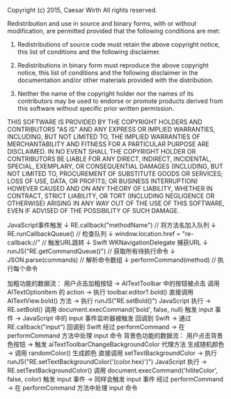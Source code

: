 Copyright (c) 2015, Caesar Wirth
All rights reserved.

Redistribution and use in source and binary forms, with or without modification, are permitted provided that the following conditions are met:

1. Redistributions of source code must retain the above copyright notice, this list of conditions and the following disclaimer.

2. Redistributions in binary form must reproduce the above copyright notice, this list of conditions and the following disclaimer in the documentation and/or other materials provided with the distribution.

3. Neither the name of the copyright holder nor the names of its contributors may be used to endorse or promote products derived from this software without specific prior written permission.

THIS SOFTWARE IS PROVIDED BY THE COPYRIGHT HOLDERS AND CONTRIBUTORS "AS IS" AND ANY EXPRESS OR IMPLIED WARRANTIES, INCLUDING, BUT NOT LIMITED TO, THE IMPLIED WARRANTIES OF MERCHANTABILITY AND FITNESS FOR A PARTICULAR PURPOSE ARE DISCLAIMED. IN NO EVENT SHALL THE COPYRIGHT HOLDER OR CONTRIBUTORS BE LIABLE FOR ANY DIRECT, INDIRECT, INCIDENTAL, SPECIAL, EXEMPLARY, OR CONSEQUENTIAL DAMAGES (INCLUDING, BUT NOT LIMITED TO, PROCUREMENT OF SUBSTITUTE GOODS OR SERVICES; LOSS OF USE, DATA, OR PROFITS; OR BUSINESS INTERRUPTION) HOWEVER CAUSED AND ON ANY THEORY OF LIABILITY, WHETHER IN CONTRACT, STRICT LIABILITY, OR TORT (INCLUDING NEGLIGENCE OR OTHERWISE) ARISING IN ANY WAY OUT OF THE USE OF THIS SOFTWARE, EVEN IF ADVISED OF THE POSSIBILITY OF SUCH DAMAGE.

JavaScript事件触发
    ↓
RE.callback("methodName")  // 将方法名加入队列
    ↓
RE.runCallbackQueue()      // 检查队列
    ↓
window.location.href = "re-callback://"  // 触发URL跳转
    ↓
Swift WKNavigationDelegate 捕获URL
    ↓
runJS("RE.getCommandQueue()")  // 获取所有待执行命令
    ↓
JSON.parse(commands)           // 解析命令数组
    ↓
performCommand(method)         // 执行每个命令


加粗功能的数据流：
用户点击加粗按钮 → AITextToolbar 中的按钮被点击
调用 AITextOptionItem 的 action → 执行 toolbar.editor?.bold()
直接调用 AITextView.bold() 方法 → 执行 runJS("RE.setBold()")
JavaScript 执行 → RE.setBold() 调用 document.execCommand('bold', false, null)
触发 input 事件 → JavaScript 中的 input 事件监听器被触发
回调到 Swift → 通过 RE.callback("input") 回调到 Swift
经过 performCommand → 在 performCommand 方法中处理 input 命令
背景色功能的数据流：
用户点击背景色按钮 → 触发 aiTextToolbarChangeBackgroundColor 代理方法
生成随机颜色 → 调用 randomColor() 生成颜色
直接调用 setTextBackgroundColor → 执行 runJS("RE.setTextBackgroundColor('\(color.hex)')")
JavaScript 执行 → RE.setTextBackgroundColor() 调用 document.execCommand('hiliteColor', false, color)
触发 input 事件 → 同样会触发 input 事件
经过 performCommand → 在 performCommand 方法中处理 input 命令
